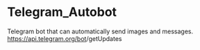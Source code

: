 # Telegram_Autobot
Telegram bot that can automatically send images and messages.
https://api.telegram.org/bot<token>/getUpdates
